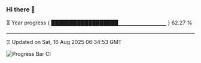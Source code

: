 ### Hi there 👋

⏳ Year progress { ██████████████████▁▁▁▁▁▁▁▁▁▁▁▁ } 62.27 %

---

⏰ Updated on Sat, 16 Aug 2025 06:34:53 GMT

![Progress Bar CI](https://github.com/ZhaoGui/ZhaoGui/workflows/Progress%20Bar%20CI/badge.svg)
